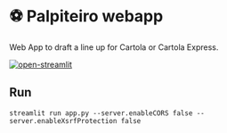 # :soccer: Palpiteiro webapp
Web App to draft a line up for Cartola or Cartola Express.

[![open-streamlit](https://static.streamlit.io/badges/streamlit_badge_black_white.svg)](https://palpiteiro.streamlitapp.com)

## Run
```
streamlit run app.py --server.enableCORS false --server.enableXsrfProtection false
```
